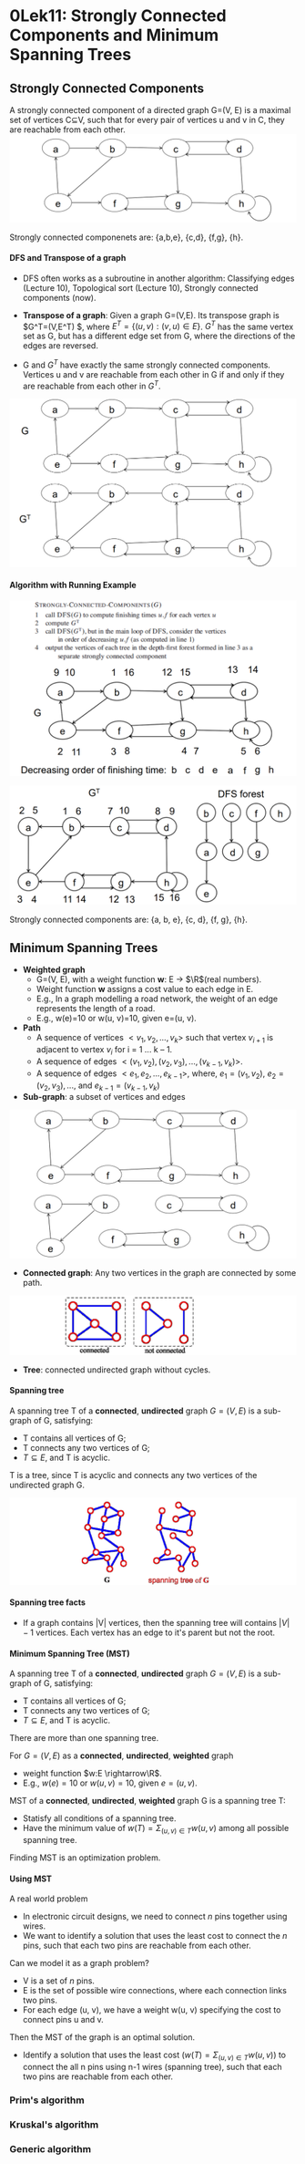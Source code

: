 # 0Lek11: Strongly Connected Components and Minimum Spanning Trees

## Strongly Connected Components

A strongly connected component of a directed graph G=(V, E) is a maximal set of vertices C⊆V, such that for every pair of vertices u and v in C, they are reachable from each other.
![](.\img\142.png)

Strongly connected componenets are: {a,b,e}, {c,d}, {f,g}, {h}.

#### DFS and Transpose of a graph

- DFS often works as a subroutine in another algorithm: Classifying edges (Lecture 10), Topological sort (Lecture 10), Strongly connected components (now).

- **Transpose of a graph**: Given a graph G=(V,E). Its transpose graph is $G^T=(V,E^T) $, where $E^T=\{(u,v):(v,u)∈E\}$. $G^T$ has the same vertex set as G, but has a different edge set from G, where the directions of the edges are reversed.
- G and $G^T$ have exactly the same strongly connected components. Vertices u and v are reachable from  each other in G if and only if they are reachable from each other in $G^T$.

![](.\img\143.png)

#### Algorithm with Running Example

![](.\img\144.png)

![](.\img\145.png)

Strongly connected components are: {a, b, e}, {c, d}, {f, g}, {h}.

## Minimum Spanning Trees

- **Weighted graph**
  - G=(V, E), with a weight function **w**: E → $\R$(real numbers).
  - Weight function **w** assigns a cost value to each edge in E.
  - E.g., In a graph modelling a road network, the weight of an edge represents the length of a road.
  - E.g., w(e)=10 or w(u, v)=10, given e=(u, v).
- **Path**
  - A sequence of vertices $<v_1,v_2,...,v_k>$ such that vertex $v_{i+1}$ is adjacent to vertex $v_i$ for i = 1 ... k – 1.
  - A sequence of edges $<(v_1,v_2),(v_2,v_3),...,(v_{k-1},v_k)>$.
  - A sequence of edges $<e_1,e_2,...,e_{k-1}>$, where, $e_1=(v_1,v_2)$, $e_2=(v_2,v_3), ...,$ and $e_{k-1}=(v_{k-1},v_k)$
- **Sub-graph**: a subset of vertices and edges

![](.\img\146.png)

- **Connected graph**: Any two vertices in the graph are connected by some path.

![](.\img\147.png)

- **Tree**: connected undirected graph without cycles.

#### Spanning tree

A spanning tree T of a **connected**, **undirected** graph $G=(V,E)$ is a sub-graph of G, satisfying:

- T contains all vertices of G;
- T connects any two vertices of G;
- $T \subseteq E$, and T is acyclic.

T is a tree, since T is acyclic and connects any two vertices of the undirected graph G.

![](.\img\148.png)

#### Spanning tree facts

- If a graph contains |V| vertices, then the spanning tree will contains $|V|-1$ vertices. Each vertex has an edge to it's parent but not the root.

#### Minimum Spanning Tree (MST)

A spanning tree T of a **connected**, **undirected** graph $G=(V,E)$ is a sub-graph of G, satisfying:

- T contains all vertices of G;
- T connects any two vertices of G;
- $T \subseteq E$, and T is acyclic.

There are more than one spanning tree.

For $G=(V,E)$ as a **connected**, **undirected**, **weighted** graph 

- weight function $w:E \rightarrow\R$.
- E.g., $w(e)=10$ or $w(u,v)=10$, given $e=(u,v)$.

MST of a **connected**, **undirected**, **weighted** graph G is a spanning tree T:

- Statisfy all conditions of a spanning tree.
- Have the minimum value of $w(T)=\Sigma_{(u,v)\in T}w(u,v)$ among all possible spanning tree.

Finding MST is an optimization problem.

#### Using MST

A real world problem

- In electronic circuit designs, we need to connect *n* pins together using wires.
- We want to identify a solution that uses the least cost to connect the *n* pins, such that each two pins are reachable from each other.

Can we model it as a graph problem?

- V is a set of *n* pins.
- E is the set of possible wire connections, where each connection links two pins.
- For each edge (u, v), we have a weight w(u, v) specifying the cost to connect pins u and v.

Then the MST of the graph is an optimal solution.

- Identify a solution that uses the least cost ($w(T)=\Sigma_{(u,v)\in T}w(u,v)$) to connect the all n pins using n-1 wires (spanning tree), such that each two pins are reachable from each other. 

### Prim's algorithm

### Kruskal's algorithm

### Generic algorithm


